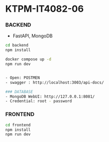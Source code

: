 # KTPM-IT4082-06

### BACKEND

- FastAPI, MongoDB

```sh
cd backend
npm install

docker compose up -d
npm run dev


- Open: POSTMEN
- swagger : http://localhost:3003/api-docs/

### DATABASE
- MongoDB WebUI: http://127.0.0.1:8081/
- Credential: root - password
```

### FRONTEND

```sh
cd frontend
npm install
npm run dev

